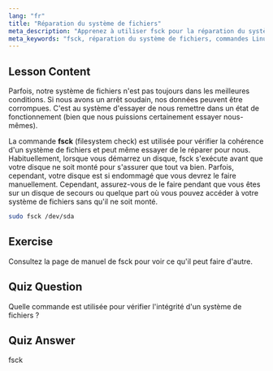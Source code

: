 ```yaml
---
lang: "fr"
title: "Réparation du système de fichiers"
meta_description: "Apprenez à utiliser fsck pour la réparation du système de fichiers Linux et la récupération de données. Comprenez comment vérifier et corriger les erreurs de disque avec cette commande essentielle. Commencez votre parcours Linux !"
meta_keywords: "fsck, réparation du système de fichiers, commandes Linux, erreurs de disque, récupération de données, tutoriel Linux, guide pour débutants"
---
```


## Lesson Content

Parfois, notre système de fichiers n'est pas toujours dans les meilleures conditions. Si nous avons un arrêt soudain, nos données peuvent être corrompues. C'est au système d'essayer de nous remettre dans un état de fonctionnement (bien que nous puissions certainement essayer nous-mêmes).

La commande **fsck** (filesystem check) est utilisée pour vérifier la cohérence d'un système de fichiers et peut même essayer de le réparer pour nous. Habituellement, lorsque vous démarrez un disque, fsck s'exécute avant que votre disque ne soit monté pour s'assurer que tout va bien. Parfois, cependant, votre disque est si endommagé que vous devrez le faire manuellement. Cependant, assurez-vous de le faire pendant que vous êtes sur un disque de secours ou quelque part où vous pouvez accéder à votre système de fichiers sans qu'il ne soit monté.

```bash
sudo fsck /dev/sda
```

## Exercise

Consultez la page de manuel de fsck pour voir ce qu'il peut faire d'autre.

## Quiz Question

Quelle commande est utilisée pour vérifier l'intégrité d'un système de fichiers ?

## Quiz Answer

fsck

